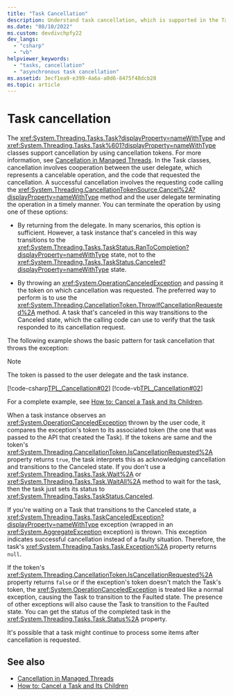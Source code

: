 ```yaml
---
title: "Task Cancellation"
description: Understand task cancellation, which is supported in the Task and Task<TResult> classes through the use of cancellation tokens in .NET.
ms.date: "08/10/2022"
ms.custom: devdivchpfy22
dev_langs: 
  - "csharp"
  - "vb"
helpviewer_keywords: 
  - "tasks, cancellation"
  - "asynchronous task cancellation"
ms.assetid: 3ecf1ea9-e399-4a6a-a0d6-8475f48dcb28
ms.topic: article
---
```

# Task cancellation

The <xref:System.Threading.Tasks.Task?displayProperty=nameWithType> and <xref:System.Threading.Tasks.Task%601?displayProperty=nameWithType> classes support cancellation by using cancellation tokens. For more information, see [Cancellation in Managed Threads](../threading/cancellation-in-managed-threads.md). In the Task classes, cancellation involves cooperation between the user delegate, which represents a cancelable operation, and the code that requested the cancellation. A successful cancellation involves the requesting code calling the <xref:System.Threading.CancellationTokenSource.Cancel%2A?displayProperty=nameWithType> method and the user delegate terminating the operation in a timely manner. You can terminate the operation by using one of these options:  
  
- By returning from the delegate. In many scenarios, this option is sufficient. However, a task instance that's canceled in this way transitions to the <xref:System.Threading.Tasks.TaskStatus.RanToCompletion?displayProperty=nameWithType> state, not to the <xref:System.Threading.Tasks.TaskStatus.Canceled?displayProperty=nameWithType> state.  
  
- By throwing an <xref:System.OperationCanceledException> and passing it the token on which cancellation was requested. The preferred way to perform is to use the <xref:System.Threading.CancellationToken.ThrowIfCancellationRequested%2A> method. A task that's canceled in this way transitions to the Canceled state, which the calling code can use to verify that the task responded to its cancellation request.  
  
 The following example shows the basic pattern for task cancellation that throws the exception:

>[!NOTE]
> The token is passed to the user delegate and the task instance.  
  
 [!code-csharp[TPL_Cancellation#02](../../../samples/snippets/csharp/VS_Snippets_Misc/tpl_cancellation/cs/snippet02.cs#02)]
 [!code-vb[TPL_Cancellation#02](../../../samples/snippets/visualbasic/VS_Snippets_Misc/tpl_cancellation/vb/module1.vb#02)]  
  
 For a complete example, see [How to: Cancel a Task and Its Children](how-to-cancel-a-task-and-its-children.md).  
  
 When a task instance observes an <xref:System.OperationCanceledException> thrown by the user code, it compares the exception's token to its associated token (the one that was passed to the API that created the Task). If the tokens are same and the token's <xref:System.Threading.CancellationToken.IsCancellationRequested%2A> property returns `true`, the task interprets this as acknowledging cancellation and transitions to the Canceled state. If you don't use a <xref:System.Threading.Tasks.Task.Wait%2A> or <xref:System.Threading.Tasks.Task.WaitAll%2A> method to wait for the task, then the task just sets its status to <xref:System.Threading.Tasks.TaskStatus.Canceled>.  
  
 If you're waiting on a Task that transitions to the Canceled state, a <xref:System.Threading.Tasks.TaskCanceledException?displayProperty=nameWithType> exception (wrapped in an <xref:System.AggregateException> exception) is thrown. This exception indicates successful cancellation instead of a faulty situation. Therefore, the task's <xref:System.Threading.Tasks.Task.Exception%2A> property returns `null`.  
  
 If the token's <xref:System.Threading.CancellationToken.IsCancellationRequested%2A> property returns `false` or if the exception's token doesn't match the Task's token, the <xref:System.OperationCanceledException> is treated like a normal exception, causing the Task to transition to the Faulted state. The presence of other exceptions will also cause the Task to transition to the Faulted state. You can get the status of the completed task in the <xref:System.Threading.Tasks.Task.Status%2A> property.  
  
 It's possible that a task might continue to process some items after cancellation is requested.  
  
## See also

- [Cancellation in Managed Threads](../threading/cancellation-in-managed-threads.md)
- [How to: Cancel a Task and Its Children](how-to-cancel-a-task-and-its-children.md)
